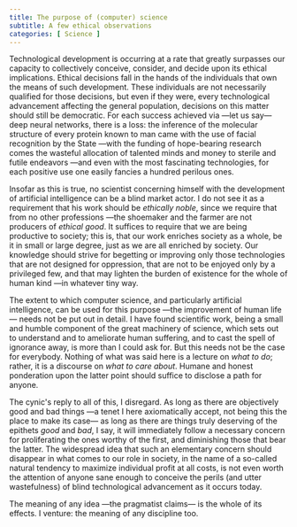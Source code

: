 ```yaml
---
title: The purpose of (computer) science 
subtitle: A few ethical observations
categories: [ Science ]
---
```



Technological development is occurring at a rate that greatly surpasses our
capacity to collectively conceive, consider, and decide upon its ethical
implications. Ethical decisions fall in the hands of the individuals that own
the means of such development. These individuals are not necessarily qualified
for those decisions, but even if they were, every technological advancement
affecting the general population, decisions on this matter should still be
democratic. For each success achieved via —let us say— deep neural networks,
there is a loss: the inference of the molecular structure of every protein known
to man came with the use of facial recognition by the State —with the funding of
hope-bearing research comes the wasteful allocation of talented minds and money
to sterile and futile endeavors —and even with the most fascinating
technologies, for each positive use one easily fancies a hundred perilous ones.

Insofar as this is true, no scientist concerning himself with the development
of artificial intelligence can be a blind market actor. I do not see it as a
requirement that his work should be *ethically noble*, since we require that
from no other professions —the shoemaker and the farmer are not producers of
*ethical good*. It suffices to require that we are being productive to society;
this is, that our work enriches society as a whole, be it in small or large
degree, just as we are all enriched by society. Our knowledge should strive for
begetting or improving only those technologies that are not designed for
oppression, that are not to be enjoyed only by a privileged few, and that may
lighten the burden of existence for the whole of human kind —in whatever tiny
way.

The extent to which computer science, and particularly artificial intelligence,
can be used for this purpose —the improvement of human life— needs not be put
out in detail. I have found scientific work, being a small and humble component
of the great machinery of science, which sets out to understand and to
ameliorate human suffering, and to cast the spell of ignorance away, is more
than I could ask for. But this needs not be the case for everybody. Nothing of
what was said here is a lecture on *what to do*; rather, it is a discourse on
*what to care about*. Humane and honest ponderation upon the latter point
should suffice to disclose a path for anyone.

The cynic's reply to all of this, I disregard. As long as there are objectively
good and bad things —a tenet I here axiomatically accept, not being this the
place to make its case— as long as there are things truly deserving of the
epithets *good* and *bad*, I say, it will immediately follow a necessary
concern for proliferating the ones worthy of the first, and diminishing those
that bear the latter. The widespread idea that such an elementary concern
should disappear in what comes to our role in society, in the name of a
so-called natural tendency to maximize individual profit at all costs, is not
even worth the attention of anyone sane enough to conceive the perils (and
utter wastefulness) of blind technological advancement as it occurs today.

The meaning of any idea —the pragmatist claims— is the whole of its effects. I
venture: the meaning of any discipline too. 

